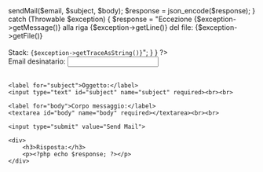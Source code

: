 <?php

use Bni\Gpec\Gpec\GpecService;

require 'vendor/autoload.php';

$response = null;

if ($_SERVER["REQUEST_METHOD"] == "POST") {
    try {
        $gpecService = new GpecService(__DIR__);

        // Get form inputs
        $email = $_POST['email'];
        $subject = $_POST['subject'];
        $body = $_POST['body'];

        // Call sendMail with form inputs
        $response = $gpecService->sendMail($email, $subject, $body);
        $response = json_encode($response);

    } catch (Throwable $exception) {
        $response = "Eccezione {$exception->getMessage()} alla riga {$exception->getLine()} del file: {$exception->getFile()}<br><br>Stack: <code>{$exception->getTraceAsString()}</code>";
    }
}
?>

<!DOCTYPE html>
<html lang="en">
<head>
    <meta charset="UTF-8">
    <title>Send Email</title>
</head>
<body>
<form method="post" action="">
    <label for="email">Email desinatario:</label>
    <input type="email" id="email" name="email" required><br><br>

    <label for="subject">Oggetto:</label>
    <input type="text" id="subject" name="subject" required><br><br>

    <label for="body">Corpo messaggio:</label>
    <textarea id="body" name="body" required></textarea><br><br>

    <input type="submit" value="Send Mail">
</form>

<?php if ($response): ?>
    <div>
        <h3>Risposta:</h3>
        <p><?php echo $response; ?></p>
    </div>
<?php endif; ?>
</body>
</html>
